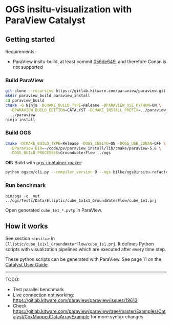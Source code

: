 # OGS insitu-visualization with ParaView Catalyst

## Getting started

Requirements:

- ParaView insitu-build, at least commit [056de649](https://gitlab.kitware.com/paraview/paraview/commit/056de649320f52c8a14668ffa383d7361313a133), and therefore Conan is not supported

### Build ParaView

```bash
git clone --recursive https://gitlab.kitware.com/paraview/paraview.git
mkdir paraview_build paraview_install
cd paraview_build
cmake -G Ninja -DCMAKE_BUILD_TYPE=Release -DPARAVIEW_USE_PYTHON=ON \
  -DPARAVIEW_BUILD_EDITION=CATALYST -DCMAKE_INSTALL_PREFIX=../paraview_install \
  ../paraview
ninja install
```

### Build OGS

```bash
cmake -DCMAKE_BUILD_TYPE=Release -DOGS_INSITU=ON -DOGS_USE_CONAN=OFF \
  -DParaView_DIR=~/code/pv/paraview_install/lib/cmake/paraview-5.8 \
  -DOGS_BUILD_PROCESSES=GroundwaterFlow ../ogs
```

**OR:** Build with [ogs-container-maker](https://github.com/ufz/ogs-container-maker):

```bash
python ogscm/cli.py --compiler_version 9 --ogs bilke/ogs@insitu-refactor --cmake_args ' -DOGS_BUILD_PROCESSES=GroundwaterFlow' --pm system --insitu -B -C -R
```

### Run benchmark

```
bin/ogs -o _out ../ogs/Tests/Data/Elliptic/cube_1x1x1_GroundWaterFlow/cube_1e1.prj
```

Open generated `cube_1e1_*.pvtp` in ParaView.

## How it works

See section `<insitu>` in `Elliptic/cube_1x1x1_GroundWaterFlow/cube_1e1.prj`. It defines Python scripts with visualization pipelines which are executed after every time step.

These python scripts can be generated with ParaView. See page 11 on the [Catalyst User Guide](https://www.paraview.org/files/catalyst/docs/ParaViewCatalystUsersGuide_v2.pdf).

----

TODO:

- Test parallel benchmark
- Live connection not working: https://gitlab.kitware.com/paraview/paraview/issues/19613
- Check https://gitlab.kitware.com/paraview/paraview/tree/master/Examples/Catalyst/CxxMappedDataArrayExample for more syntax changes
